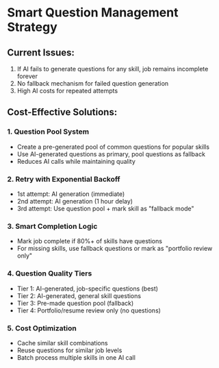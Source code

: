 # Smart Question Management Strategy

## Current Issues:
1. If AI fails to generate questions for any skill, job remains incomplete forever
2. No fallback mechanism for failed question generation
3. High AI costs for repeated attempts

## Cost-Effective Solutions:

### 1. Question Pool System
- Create a pre-generated pool of common questions for popular skills
- Use AI-generated questions as primary, pool questions as fallback
- Reduces AI calls while maintaining quality

### 2. Retry with Exponential Backoff
- 1st attempt: AI generation (immediate)
- 2nd attempt: AI generation (1 hour delay)
- 3rd attempt: Use question pool + mark skill as "fallback mode"

### 3. Smart Completion Logic
- Mark job complete if 80%+ of skills have questions
- For missing skills, use fallback questions or mark as "portfolio review only"

### 4. Question Quality Tiers
- Tier 1: AI-generated, job-specific questions (best)
- Tier 2: AI-generated, general skill questions 
- Tier 3: Pre-made question pool (fallback)
- Tier 4: Portfolio/resume review only (no questions)

### 5. Cost Optimization
- Cache similar skill combinations
- Reuse questions for similar job levels
- Batch process multiple skills in one AI call
